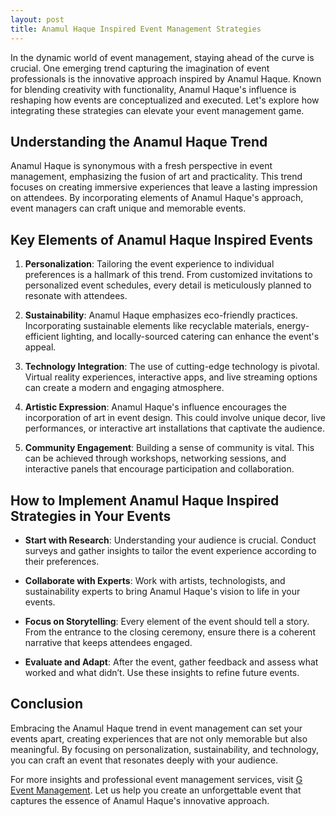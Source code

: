 ```yaml
---
layout: post
title: Anamul Haque Inspired Event Management Strategies
---
```



In the dynamic world of event management, staying ahead of the curve is crucial. One emerging trend capturing the imagination of event professionals is the innovative approach inspired by Anamul Haque. Known for blending creativity with functionality, Anamul Haque's influence is reshaping how events are conceptualized and executed. Let's explore how integrating these strategies can elevate your event management game.

## Understanding the Anamul Haque Trend

Anamul Haque is synonymous with a fresh perspective in event management, emphasizing the fusion of art and practicality. This trend focuses on creating immersive experiences that leave a lasting impression on attendees. By incorporating elements of Anamul Haque's approach, event managers can craft unique and memorable events.

## Key Elements of Anamul Haque Inspired Events

1. **Personalization**: Tailoring the event experience to individual preferences is a hallmark of this trend. From customized invitations to personalized event schedules, every detail is meticulously planned to resonate with attendees.

2. **Sustainability**: Anamul Haque emphasizes eco-friendly practices. Incorporating sustainable elements like recyclable materials, energy-efficient lighting, and locally-sourced catering can enhance the event's appeal.

3. **Technology Integration**: The use of cutting-edge technology is pivotal. Virtual reality experiences, interactive apps, and live streaming options can create a modern and engaging atmosphere.

4. **Artistic Expression**: Anamul Haque's influence encourages the incorporation of art in event design. This could involve unique decor, live performances, or interactive art installations that captivate the audience.

5. **Community Engagement**: Building a sense of community is vital. This can be achieved through workshops, networking sessions, and interactive panels that encourage participation and collaboration.

## How to Implement Anamul Haque Inspired Strategies in Your Events

- **Start with Research**: Understanding your audience is crucial. Conduct surveys and gather insights to tailor the event experience according to their preferences.

- **Collaborate with Experts**: Work with artists, technologists, and sustainability experts to bring Anamul Haque's vision to life in your events.

- **Focus on Storytelling**: Every element of the event should tell a story. From the entrance to the closing ceremony, ensure there is a coherent narrative that keeps attendees engaged.

- **Evaluate and Adapt**: After the event, gather feedback and assess what worked and what didn’t. Use these insights to refine future events.

## Conclusion

Embracing the Anamul Haque trend in event management can set your events apart, creating experiences that are not only memorable but also meaningful. By focusing on personalization, sustainability, and technology, you can craft an event that resonates deeply with your audience.

For more insights and professional event management services, visit [G Event Management](https://geventm.com/). Let us help you create an unforgettable event that captures the essence of Anamul Haque's innovative approach.